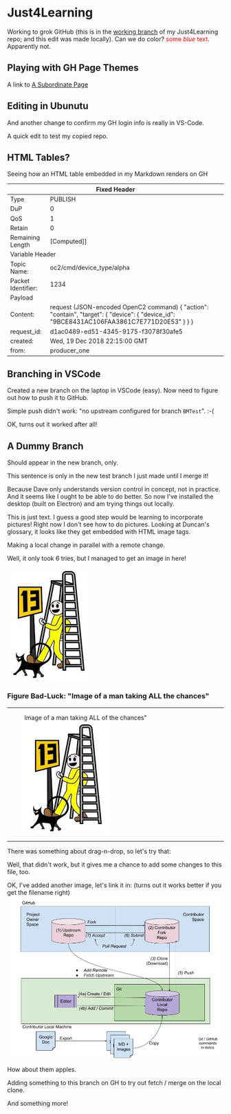 # Just4Learning

Working to grok GitHub (this is in the <u>working branch</u> of my Just4Learning repo; and this edit was made locally). Can we do color?  <span style="color:red">some *blue* text</span>.  Apparently not.

## Playing with GH Page Themes

A link to [A Subordinate Page](NewPage.md)

## Editing in Ubunutu

And another change to confirm my GH login info is really in VS-Code.

A quick edit to test my copied repo.

## HTML Tables?

Seeing how an HTML table embedded in my Markdown renders on
GH


<table>
<thead>
  <tr>
    <th colspan="2">Fixed Header</th>
  </tr>
</thead>
<tbody>
  <tr>
    <td>Type</td>
    <td>PUBLISH</td>
  </tr>
  <tr>
    <td>DuP</td>
    <td>0</td>
  </tr>
  <tr>
    <td>QoS</td>
    <td>1</td>
  </tr>
  <tr>
    <td>Retain</td>
    <td>0</td>
  </tr>
  <tr>
    <td> Remaining Length</td>
    <td>[Computed]]</td>
  </tr>
  <tr>
    <td colspan="2">Variable Header</td>
  </tr>
  <tr>
    <td>Topic Name: </td>
    <td>oc2/cmd/device_type/alpha</td>
  </tr>
  <tr>
    <td>Packet Identifier: </td>
    <td>1234</td>
  </tr>
<tr>
    <td colspan="2">Payload</td>
  </tr>
  <tr>
    <td>Content:</td>
    <td>request (JSON-encoded OpenC2 command)
{
    "action": "contain",
    "target": {
        "device": {
            "device_id": "9BCE8431AC106FAA3861C7E771D20E53"
        }
    }
}</td>
  </tr>
  <tr>
    <td>request_id: </td>
    <td>d1ac0489-ed51-4345-9175-f3078f30afe5</td>
  </tr>
  <tr>
    <td>created: </td>
    <td>Wed, 19 Dec 2018 22:15:00 GMT</td>
  </tr>
  <tr>
    <td>from: </td>
    <td>producer_one</td>
  </tr>
</tbody>
</table>


## Branching in VSCode

Created a new branch on the laptop in VSCode (easy).  Now need to figure out how to push it to GitHub.

Simple push didn't work: "no upstream configured for branch `BMTest`".  :-(

OK, turns out it worked after all!

## A Dummy Branch

Should appear in the new branch, only.

This sentence is only in the new test branch I just made until I merge it!

Because Dave only understands version control in concept, not in practice. And it seems like I ought to be able to do better. So now I've installed the desktop (built on Electron) and am trying things out locally.

This is just text. I guess a good step would be learning to incorporate pictures!  Right now I don't see how to do pictures. Looking at Duncan's glossary, it looks like they get embedded with HTML image tags. 

Making a local change in parallel with a remote change.

Well, it only took 6 tries, but I managed to get an image in here!

![All the Bad Luck](./images/All-the-bad-luck.jpg)
<figcaption>

### Figure Bad-Luck: "Image of a man taking ALL the chances"

</figcaption>

---

<figure>
  <figcaption>Image of a man taking ALL of the chances"</figcaption>
  <img src="./images/All-the-bad-luck.jpg"">
</figure>

---

There was something about drag-n-drop, so let's try that:

Well, that didn't work, but it gives me a chance to add some changes to this file, too.

OK, I've added another image, let's link it in: 
(turns out it works better if you get the filename right)
![Gitting It Done](./images/Gitting-It-Done.png)

How about them apples.

Adding something to this branch on GH to try out fetch / merge on the local clone.

And something more!
